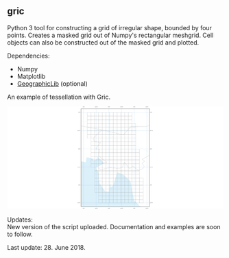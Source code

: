 ## gric
Python 3 tool for constructing a grid of irregular shape, bounded by four points. Creates a masked grid out of Numpy's rectangular meshgrid. Cell objects can also be constructed out of the masked grid and plotted.

Dependencies:
- Numpy
- Matplotlib
- [GeographicLib](https://geographiclib.sourceforge.io/1.49/python/) (optional)

An example of tessellation with Gric.

![Example 2](https://github.com/grajh/gric/blob/master/examples/Ex3.png "Ex3.png")

Updates:  
New version of the script uploaded. Documentation and examples are soon to follow.

Last update: 28. June 2018.
